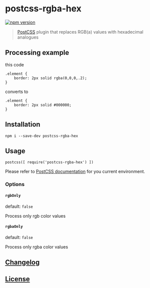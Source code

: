 # postcss-rgba-hex

[![npm version](https://badge.fury.io/js/postcss-rgba-hex.svg)](https://www.npmjs.com/package/postcss-rgba-hex)

> [PostCSS](https://github.com/postcss/postcss) plugin that replaces RGB(a) values with hexadecimal analogues


## Processing example

this code

```
.element {
    border: 2px solid rgba(0,0,0,.2);
}
```

converts to

```
.element {
    border: 2px solid #000000;
}
```


## Installation

```
npm i --save-dev postcss-rgba-hex
```


## Usage

```
postcss([ require('postcss-rgba-hex') ])
```
Please refer to [PostCSS documentation](https://github.com/postcss/postcss#usage) for you current environment.


### Options

#### `rgbOnly`
default: `false`

Process only rgb color values

#### `rgbaOnly`
default: `false`

Process only rgba color values


## [Changelog](CHANGELOG)


## [License](LICENSE)

